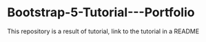 # Bootstrap-5-Tutorial---Portfolio
This repository is a result of tutorial, link to the tutorial in a README
